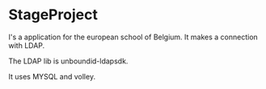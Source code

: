 # StageProject
I's a application for the european school of Belgium.
It makes a connection with LDAP.

The LDAP lib is unboundid-ldapsdk.

It uses MYSQL and volley.
